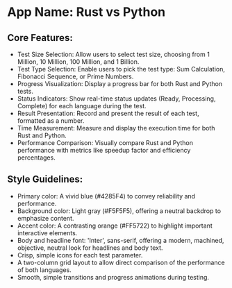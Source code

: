# **App Name**: Rust vs Python

## Core Features:

- Test Size Selection: Allow users to select test size, choosing from 1 Million, 10 Million, 100 Million, and 1 Billion.
- Test Type Selection: Enable users to pick the test type: Sum Calculation, Fibonacci Sequence, or Prime Numbers.
- Progress Visualization: Display a progress bar for both Rust and Python tests.
- Status Indicators: Show real-time status updates (Ready, Processing, Complete) for each language during the test.
- Result Presentation: Record and present the result of each test, formatted as a number.
- Time Measurement: Measure and display the execution time for both Rust and Python.
- Performance Comparison: Visually compare Rust and Python performance with metrics like speedup factor and efficiency percentages.

## Style Guidelines:

- Primary color: A vivid blue (#4285F4) to convey reliability and performance.
- Background color: Light gray (#F5F5F5), offering a neutral backdrop to emphasize content.
- Accent color: A contrasting orange (#FF5722) to highlight important interactive elements.
- Body and headline font: 'Inter', sans-serif, offering a modern, machined, objective, neutral look for headlines and body text.
- Crisp, simple icons for each test parameter.
- A two-column grid layout to allow direct comparison of the performance of both languages.
- Smooth, simple transitions and progress animations during testing.